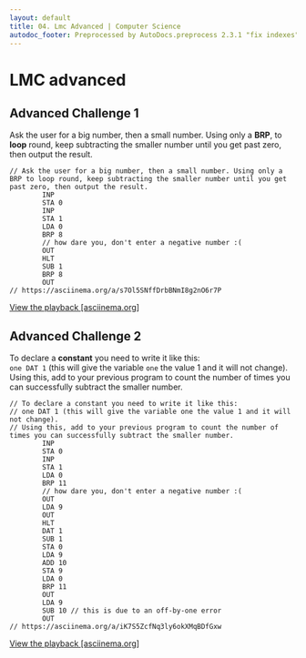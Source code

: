 ```yaml
---
layout: default
title: 04. Lmc Advanced | Computer Science
autodoc_footer: Preprocessed by AutoDocs.preprocess 2.3.1 "fix indexes" ⓒ Starwort, 2020
---
```


# LMC advanced

## Advanced Challenge 1

Ask the user for a big number, then a small number. Using only a **BRP**, to **loop** round, keep subtracting the smaller number until you get past zero, then output the result.

```lmc
// Ask the user for a big number, then a small number. Using only a BRP to loop round, keep subtracting the smaller number until you get past zero, then output the result.
        INP
        STA 0
        INP
        STA 1
        LDA 0
        BRP 8
        // how dare you, don't enter a negative number :(
        OUT
        HLT
        SUB 1
        BRP 8
        OUT
// https://asciinema.org/a/s7Ol5SNffDrbBNmI8g2nO6r7P
```

[View the playback [asciinema.org]](https://asciinema.org/a/s7Ol5SNffDrbBNmI8g2nO6r7P)

## Advanced Challenge 2

To declare a **constant** you need to write it like this:  
`one DAT 1` (this will give the variable `one` the value 1 and it will not change).  
Using this, add to your previous program to count the number of times you can successfully subtract the smaller number.

```lmc
// To declare a constant you need to write it like this:
// one DAT 1 (this will give the variable one the value 1 and it will not change).
// Using this, add to your previous program to count the number of times you can successfully subtract the smaller number.
        INP
        STA 0
        INP
        STA 1
        LDA 0
        BRP 11
        // how dare you, don't enter a negative number :(
        OUT
        LDA 9
        OUT
        HLT
        DAT 1
        SUB 1
        STA 0
        LDA 9
        ADD 10
        STA 9
        LDA 0
        BRP 11
        OUT
        LDA 9
        SUB 10 // this is due to an off-by-one error
        OUT
// https://asciinema.org/a/iK7S5ZcfNq3ly6okXMqBDfGxw
```

[View the playback [asciinema.org]](https://asciinema.org/a/iK7S5ZcfNq3ly6okXMqBDfGxw)
